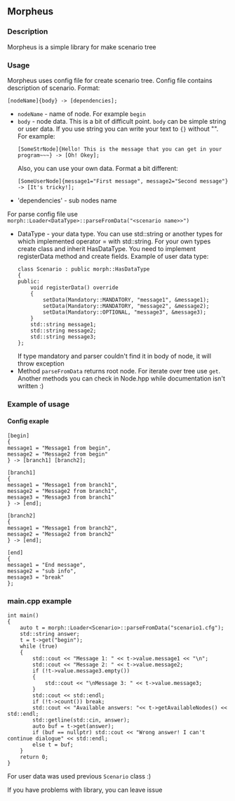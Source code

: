 ## Morpheus
### Description
Morpheus is a simple library for make scenario tree

### Usage
Morpheus uses config file for create scenario tree. Config file contains description of scenario. Format:<br>
```
[nodeName]{body} -> [dependencies];
```
- `nodeName` - name of node. For example `begin`
- `body` - node data. This is a bit of difficult point. `body` can be simple string or user data.
If you use string you can write your text to `{}` without "". For example:<br> 
    ```
    [SomeStrNode]{Hello! This is the message that you can get in your program~~~} -> [Oh! Okey];
    ```
    Also, you can use your own data. Format a bit different:<br>
    ```
    [SomeUserNode]{message1="First message", message2="Second message"} -> [It's tricky!];
    ```
- 'dependencies' - sub nodes name

For parse config file use<br>
`morph::Loader<DataType>::parseFromData("<scenario name>>")`
- DataType - your data type. You can use std::string or another types for which implemented operator = with std::string.
For your own types create class and inherit HasDataType. You need to implement registerData method and create fields.
Example of user data type:<br>
    ```
    class Scenario : public morph::HasDataType
    {
    public:
        void registerData() override
        {
            setData(Mandatory::MANDATORY, "message1", &message1);
            setData(Mandatory::MANDATORY, "message2", &message2);
            setData(Mandatory::OPTIONAL, "message3", &message3);
        }
        std::string message1;
        std::string message2;
        std::string message3;
    };
    ```
    If type mandatory and parser couldn't find it in body of node, it will throw exception
- Method `parseFromData` returns root node. For iterate over tree use `get`. Another methods you can check in Node.hpp
while documentation isn't written :)

### Example of usage
#### Config exaple
```
[begin]
{
message1 = "Message1 from begin",
message2 = "Message2 from begin"
} -> [branch1] [branch2];

[branch1]
{
message1 = "Message1 from branch1",
message2 = "Message2 from branch1",
message3 = "Message3 from branch1"
} -> [end];

[branch2]
{
message1 = "Message1 from branch2",
message2 = "Message2 from branch2"
} -> [end];

[end]
{
message1 = "End message",
message2 = "sub info",
message3 = "break"
};
```
### main.cpp example
```
int main()
{
	auto t = morph::Loader<Scenario>::parseFromData("scenario1.cfg");
	std::string answer;
	t = t->get("begin");
	while (true)
	{
		std::cout << "Message 1: " << t->value.message1 << "\n";
		std::cout << "Message 2: " << t->value.message2;
		if (!t->value.message3.empty())
		{
			std::cout << "\nMessage 3: " << t->value.message3;
		}
		std::cout << std::endl;
		if (!t->count()) break;
		std::cout << "Available answers: "<< t->getAvailableNodes() << std::endl;
		std::getline(std::cin, answer);
		auto buf = t->get(answer);
		if (buf == nullptr) std::cout << "Wrong answer! I can't continue dialogue" << std::endl;
		else t = buf;
	}
    return 0;
}
```

For user data was used previous `Scenario` class :)

If you have problems with library, you can leave issue
